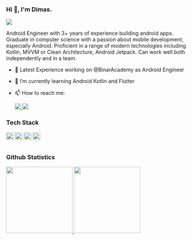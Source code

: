 ### Hi 👋, I'm Dimas.
![](https://komarev.com/ghpvc/?username=dimasaryamurdiyan)

Android Engineer with 3+ years of experience building android apps. Graduate in computer science with a passion about mobile development, especially Android. Proficient in a range of modern technologies including Kotlin, MVVM or Clean Architecture, Android Jetpack. Can work well both independently and in a team.

- 🔭 Latest Experience working on @BinarAcademy as Android Engineer
- 🌱 I’m currently learning Android Kotlin and Flutter
- 📫 How to reach me:

  <a href="https://linkedin.com/in/dimas-arya-murdiyan">
    <img src="https://img.shields.io/badge/LinkedIn-0077B5?style=for-the-badge&logo=linkedin&logoColor=white" />
  </a>
  <a href="mailto:dimasaryamurdiyan123@gmail.com" >
   <img src="https://img.shields.io/badge/Gmail-D14836?style=for-the-badge&logo=gmail&logoColor=white"  />
  </a>


### Tech Stack
  <a href="#"><img align="left" alt="Kotlin" title="Kotlin" width="21px" src="https://upload.wikimedia.org/wikipedia/commons/0/06/Kotlin_Icon.svg" /></a>
  <a href="#"><img align="left" alt="Android" title="Android" width="21px" src="https://upload.wikimedia.org/wikipedia/commons/3/31/Android_robot_head.svg" /></a>
  <a href="#"><img align="left" alt="RxJava" title="RxJava" width="21px" src="https://seeklogo.com/images/R/reactivex-logo-D0FB68B710-seeklogo.com.png" /></a>
  <a href="#"><img align="left" alt="Dart" title="Dart" width="21px" src="https://upload.wikimedia.org/wikipedia/commons/a/a2/Dart_programming_language_logo_icon.svg" /></a>
  <br>
  <br>

### Github Statistics
<p align="left">
<a href="https://github.com/dimasaryamurdiyan">
  <img height="180em" src="https://github-readme-stats-eight-theta.vercel.app/api?username=dimasaryamurdiyan&show_icons=true&include_all_commits=true&count_private=true"/>
  <img height="180em" src="https://github-readme-stats-eight-theta.vercel.app/api/top-langs/?username=dimasaryamurdiyan&layout=compact"/>
</a>
</p>

